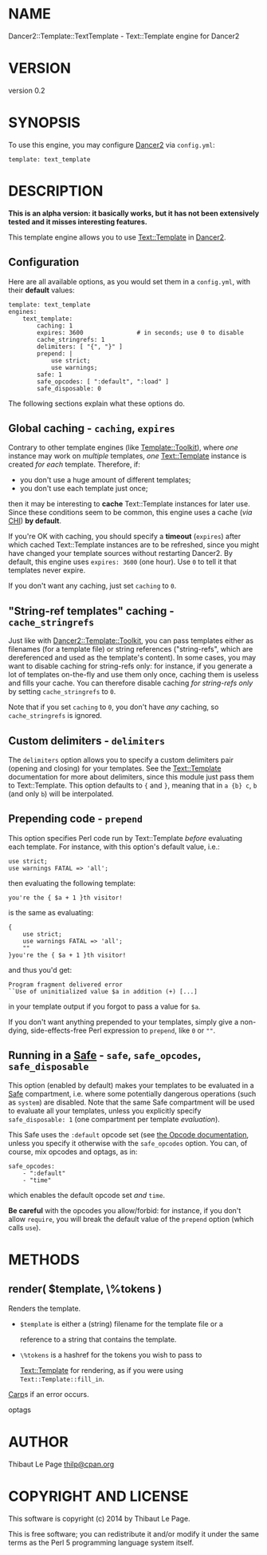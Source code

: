 # NAME

Dancer2::Template::TextTemplate - Text::Template engine for Dancer2

# VERSION

version 0.2

# SYNOPSIS

To use this engine, you may configure [Dancer2](https://metacpan.org/pod/Dancer2) via `config.yml`:

    template: text_template

# DESCRIPTION

__This is an alpha version: it basically works, but it has not been
extensively tested and it misses interesting features.__

This template engine allows you to use [Text::Template](https://metacpan.org/pod/Text::Template) in [Dancer2](https://metacpan.org/pod/Dancer2).

## Configuration

Here are all available options, as you would set them in a `config.yml`, with
their __default__ values:

    template: text_template
    engines:
        text_template:
            caching: 1
            expires: 3600               # in seconds; use 0 to disable
            cache_stringrefs: 1
            delimiters: [ "{", "}" ]
            prepend: |
                use strict;
                use warnings;
            safe: 1
            safe_opcodes: [ ":default", ":load" ]
            safe_disposable: 0

The following sections explain what these options do.

## Global caching - `caching`, `expires`

Contrary to other template engines (like [Template::Toolkit](https://metacpan.org/pod/Template::Toolkit)), where _one_
instance may work on _multiple_ templates, _one_ [Text::Template](https://metacpan.org/pod/Text::Template) instance
is created _for each_ template. Therefore, if:

- you don't use a huge amount of different templates;
- you don't use each template just once;

then it may be interesting to __cache__ Text::Template instances for later use.
Since these conditions seem to be common, this engine uses a cache (_via_
[CHI](https://metacpan.org/pod/CHI)) __by default__.

If you're OK with caching, you should specify a __timeout__ (`expires`) after
which cached Text::Template instances are to be refreshed, since you might
have changed your template sources without restarting Dancer2. By default,
this engine uses `expires: 3600` (one hour). Use `0` to tell it that
templates never expire.

If you don't want any caching, just set `caching` to `0`.

## "String-ref templates" caching - `cache_stringrefs`

Just like with [Dancer2::Template::Toolkit](https://metacpan.org/pod/Dancer2::Template::Toolkit), you can pass templates either as
filenames (for a template file) or string references ("string-refs", which are
dereferenced and used as the template's content). In some cases, you may want
to disable caching for string-refs only: for instance, if you generate a lot
of templates on-the-fly and use them only once, caching them is useless and
fills your cache. You can therefore disable caching _for string-refs only_ by
setting `cache_stringrefs` to `0`.

Note that if you set `caching` to `0`, you don't have _any_ caching, so
`cache_stringrefs` is ignored.

## Custom delimiters - `delimiters`

The `delimiters` option allows you to specify a custom delimiters pair
(opening and closing) for your templates. See the [Text::Template](https://metacpan.org/pod/Text::Template)
documentation for more about delimiters, since this module just pass them to
Text::Template. This option defaults to `{` and `}`, meaning that in `a
{b} c`, `b` (and only `b`) will be interpolated.

## Prepending code - `prepend`

This option specifies Perl code run by Text::Template _before_ evaluating
each template. For instance, with this option's default value, i.e.:

    use strict;
    use warnings FATAL => 'all';

then evaluating the following template:

    you're the { $a + 1 }th visitor!

is the same as evaluating:

    {
        use strict;
        use warnings FATAL => 'all';
        ""
    }you're the { $a + 1 }th visitor!

and thus you'd get:

    Program fragment delivered error
    ``Use of uninitialized value $a in addition (+) [...]

in your template output if you forgot to pass a value for `$a`.

If you don't want anything prepended to your templates, simply give a
non-dying, side-effects-free Perl expression to `prepend`, like `0` or
`""`.

## Running in a [Safe](https://metacpan.org/pod/Safe) - `safe`, `safe_opcodes`, `safe_disposable`

This option (enabled by default) makes your templates to be evaluated in a
[Safe](https://metacpan.org/pod/Safe) compartment, i.e. where some potentially dangerous operations (such as
`system`) are disabled. Note that the same Safe compartment will be used to
evaluate all your templates, unless you explicitly specify `safe_disposable:
1` (one compartment per template _evaluation_).

This Safe uses the `:default` opcode set (see [the Opcode
documentation](https://metacpan.org/pod/Opcode#Predefined-Opcode-Tags), unless
you specify it otherwise with the `safe_opcodes` option. You can, of course,
mix opcodes and optags, as in:

    safe_opcodes:
        - ":default"
        - "time"

which enables the default opcode set _and_ `time`.

__Be careful__ with the opcodes you allow/forbid: for instance, if you don't
allow `require`, you will break the default value of the `prepend` option
(which calls `use`).

# METHODS

## render( $template, \\%tokens )

Renders the template.

- `$template` is either a (string) filename for the template file or a

    reference to a string that contains the template.

- `\%tokens` is a hashref for the tokens you wish to pass to

    [Text::Template](https://metacpan.org/pod/Text::Template) for rendering, as if you were using
    `Text::Template::fill_in`.

[Carp](https://metacpan.org/pod/Croak)s if an error occurs.

optags

# AUTHOR

Thibaut Le Page <thilp@cpan.org>

# COPYRIGHT AND LICENSE

This software is copyright (c) 2014 by Thibaut Le Page.

This is free software; you can redistribute it and/or modify it under
the same terms as the Perl 5 programming language system itself.
